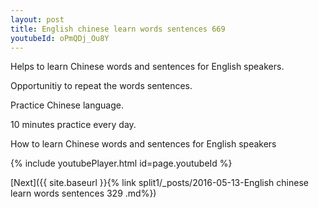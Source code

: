 ```yaml
---
layout: post
title: English chinese learn words sentences 669 
youtubeId: oPmQDj_Ou8Y
---
```

 
 
Helps to learn Chinese words and sentences for English speakers.

Opportunitiy to repeat the words sentences. 

Practice Chinese language. 
 
10 minutes practice every day. 
 
How to learn Chinese words and sentences for English speakers 
 
{% include youtubePlayer.html id=page.youtubeId %}
 
 
[Next]({{ site.baseurl }}{% link  split1/_posts/2016-05-13-English chinese learn words sentences 329 .md%})
 
